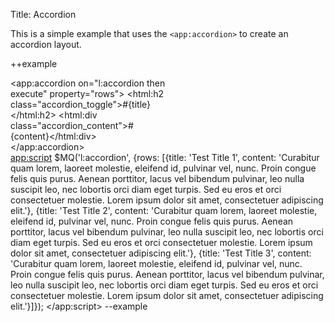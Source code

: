 Title: Accordion

This is a simple example that uses the `<app:accordion>` to create an accordion layout.

++example
    <div style="width: 250px">
        <app:accordion on="l:accordion then execute" property="rows">
            <html:h2 class="accordion_toggle">#{title}</html:h2>
            <html:div class="accordion_content">#{content}</html:div>
        </app:accordion>
    </div>
    <app:script>
        $MQ('l:accordion', {rows: [{title: 'Test Title 1', content: 'Curabitur quam lorem, laoreet molestie, eleifend id, pulvinar vel, nunc. Proin congue felis quis purus. Aenean porttitor, lacus vel bibendum pulvinar, leo nulla suscipit leo, nec lobortis orci diam eget turpis. Sed eu eros et orci consectetuer molestie. Lorem ipsum dolor sit amet, consectetuer adipiscing elit.'}, {title: 'Test Title 2', content: 'Curabitur quam lorem, laoreet molestie, eleifend id, pulvinar vel, nunc. Proin congue felis quis purus. Aenean porttitor, lacus vel bibendum pulvinar, leo nulla suscipit leo, nec lobortis orci diam eget turpis. Sed eu eros et orci consectetuer molestie. Lorem ipsum dolor sit amet, consectetuer adipiscing elit.'}, {title: 'Test Title 3', content: 'Curabitur quam lorem, laoreet molestie, eleifend id, pulvinar vel, nunc. Proin congue felis quis purus. Aenean porttitor, lacus vel bibendum pulvinar, leo nulla suscipit leo, nec lobortis orci diam eget turpis. Sed eu eros et orci consectetuer molestie. Lorem ipsum dolor sit amet, consectetuer adipiscing elit.'}]});
    </app:script>
--example

